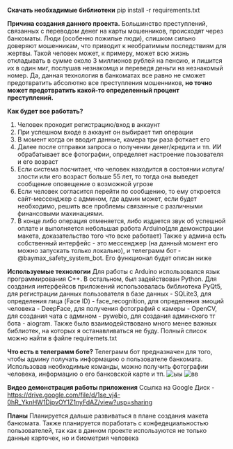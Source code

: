 **Скачать необхадимые библиотеки**
pip install -r requirements.txt

**Причина создания данного проекта.** 
Большинство преступлений, связанных с переводом денег на карты мошенников, происходят через банкоматы. Люди (особенно пожилые люди), слишком сильно доверяют мошенникам, что приводит к необратимым последствиям для жертвы. Такой человек может, к примеру, может всю жизнь откладывать в сумме около 3 миллионов рублей на пенсию, и лишится их в один миг, послушав незнакомца и переведя деньги на незнакомый номер. Да, данная технология в банкоматах все равно не сможет предотвратить абсолютно все преступления мошенников, 
**но точно может предотвратить какой-то определенный процент преступлений.**

**Как будет все работать?** 
1. Человек проходит регистрацию/вход в аккаунт
2. При успешном входе в аккаунт он выбирает тип операции
3. В момент когда он вводит данные, камера три раза фоткает его
4. Далее после отправки запроса о получении денег/кредита и тп. ИИ обрабатывает все фотографии, определяет настроение поьзователя и его возраст
5. Если система посчитает, что человек находится в состоянии испуга/злости или его возраст больше 55 лет, то тогда она выведет сообщение оповещение о возможной угрозе
6. Если человек согласится перейти по сообщению, то ему откроется сайт-мессенджер с админом, где админ может, если будет необходимо, решить все проблемы связанные с различными финансовыми махинациями.
7. В конце либо операция отменяется, либо издается звук об успешной оплате и выполняется небольшая работа Arduino(для демонстрации макета, доказательство того что вске работает)
Также у админа есть собственный интерфейс - это мессенджер (на данный момент его можно запускать только локально), и телеграмм бот - @baymax_safety_system_bot. Его функционал будет описан ниже

**Используемые технологии** 
Для работы с Arduino использовался язык программирования C++. В остальном, был задействован Python. Для создания интерфейсов приложений использовалась библиотека PyQt5, 
для регистрации данных пользователя в базе данных - SQLite3, для определения лица (Face ID) - face_recognition, для определения эмоций человека - DeepFace, для получения фотографий с камеры - OpenCV, 
для создания чата с админом - pywebio, для создания админского тг бота - aiogram. Также было взаимодействовано много менее важных библиотек, на которых я останавливаться не буду. Полный список 
можно найти в файле requiremets.txt 

**Что есть в телеграмм боте?** 
Телеграмм бот предназначен для того, чтобы админу получать информацию о пользователе банкомата. Использовав необходимые команды, можно получить фотографии человека, информацию о его банковской карте и тп. 
![ыы](https://github.com/amirgar/BayMaxSafetySistem/assets/81811152/fb4079d0-0f1e-4193-b8da-e0623d737dc1)
![вв](https://github.com/amirgar/BayMaxSafetySistem/assets/81811152/c9fd6069-77d2-461d-ad10-2a9ffb356bb4)

**Видео демонстрация работы приложения**
Ссылка на Google Диск - https://drive.google.com/file/d/1se_vj4-0hR_YknHW1DipvOY1Z1nyFdAZ/view?usp=sharing

**Планы** 
Планируется дальше развиваться в плане создания макета банкомата. Также планируется поработать с конфедециальностью пользователей, так как в данном проекте используются не только данные карточек, но и биометрия человека
